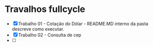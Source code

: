 # Travalhos fullcycle

- [X] Trabalho 01 - Cotação do Dólar - README.MD interno da pasta descreve como executar.
- [X] Trabalho 02 - Consulta de cep 
- [ ]
